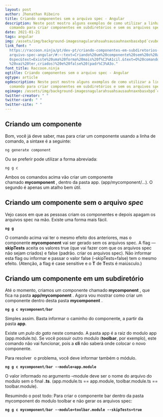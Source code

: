 ```yaml
---
layout: post
author: Jhonathan Ribeiro
title: Criando componentes sem o arquivo spec - Angular
description: Neste post mostro alguns exemplos de como utilizar a linha de
  comando para criar componentes em subdiretórios e sem os arquivos spec.
date: 2021-01-21
tags: angular
img: /assets/img/background-imagesnagularahsuahsausauhnaxnbasxbpd´cvubdcpabncehvipbdvd-pvbsdvh.png
link_font: "
  https://raccoon.ninja/pt/dev-pt/criando-componentes-em-subdiretorios-e-sem-o-\
  arquivo-spec-angular/#:~:text=Criando%20um%20componente%20sem%20o%20arquivo%2\
  0spec&text=Existe%20uma%20forma%20mais%20f%C3%A1cil.&text=O%20comando%20acima\
  %20vai%20ter,criados)%20e%20false%20(padr%C3%A3o."
font_title: Raccoon.ninja
ogtitle: Criando componentes sem o arquivo spec - Angular
ogtype: article
ogdescription: Neste post mostro alguns exemplos de como utilizar a linha de
  comando para criar componentes em subdiretórios e sem os arquivos spec.
ogimage: /assets/img/background-imagesnagularahsuahsausauhnaxnbasxbpd´cvubdcpabncehvipbdvd-pvbsdvh.png
twitter-creator: " "
twitter-card: " "
twitter-site: " "
---
```

## Criando um componente

Bom, você já deve saber, mas para criar um componente usando a linha de comando, a sintaxe é a seguinte:

`ng generate component `

Ou se preferir pode utilizar a forma abreviada:

`ng g c`

Ambos os comandos acima vão criar um componente chamado **mycomponent** , dentro da pasta app. (app/mycomponent/…). O segundo é apenas um atalho bem útil.

## Criando um componente sem o arquivo *spec*

Vejo casos em que as pessoas criam os componentes e depois apagam os arquivos spec na mão. Existe uma forma mais fácil.

**`ng g `**

O comando acima vai ter o mesmo efeito dos anteriores, mas o componente **mycomponent** vai ser gerado sem os arquivos spec. A flag —**skipTests** aceita os valores true (que vai fazer com que os arquivos spec não sejam criados) e false (padrão. criar os arquivos spec). Não informar esta flag ou informar e passar o valor false (–skipTests=false) tem o mesmo efeito. (Atenção, a flag é case sensitive e o **T** de **T**ests é maiúsculo.)

## Criando um componente em um subdiretório

Até o momento, criamos um componente chamado **mycomponent** , que fica na pasta **app/mycomponent** . Agora vou mostrar como criar um componente dentro desta pasta **mycomponent** .

**`ng g c mycomponent/bar`**

Simples assim. Basta informar o caminho do componente, a partir da pasta **app**.

Existe um *pulo do gato* neste comando. A pasta app é a raiz do modulo app (app.module.ts). Se você possuir outro modulo (**toolbar**, por exemplo), este comando não vai funcionar, pois a **cli** não saberá onde colocar o novo componente.

Para resolver  o problema, você deve informar também o módulo.

	
**`ng g c mycomponent/bar --module=app.module`**

O valor informado no argumento –module deve ser o nome do arquivo do modulo sem o final **.ts**. (app.module.ts == app.module, toolbar.module.ts == toolbar.module).

Resumindo o post todo: Para criar o componente bar dentro da pasta mycomponent do modulo toolbar e não gerar os arquivos spec:

**`ng g c mycomponent/bar --module=toolbar.module --skipTests=true`**